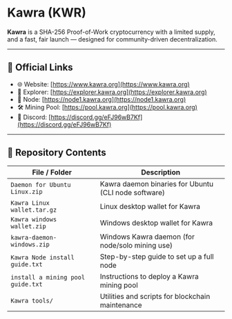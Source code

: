# Kawra (KWR)

**Kawra** is a SHA-256 Proof-of-Work cryptocurrency with a limited supply,  and a fast, fair launch — designed for community-driven decentralization.

---

## 🔗 Official Links

- 🌐 Website: [https://www.kawra.org](https://www.kawra.org)
- 🔎 Explorer: [https://explorer.kawra.org](https://explorer.kawra.org)
- 📡 Node: [https://node1.kawra.org](https://node1.kawra.org)
- 🛠️ Mining Pool: [https://pool.kawra.org](https://pool.kawra.org)
- 💬 Discord:  [https://discord.gg/eFJ96wB7Kf](https://discord.gg/eFJ96wB7Kf)

---

## 📂 Repository Contents

| File / Folder | Description |
|---------------|-------------|
| `Daemon for Ubuntu Linux.zip` | Kawra daemon binaries for Ubuntu (CLI node software) |
| `Kawra Linux wallet.tar.gz` | Linux desktop wallet for Kawra |
| `Kawra windows wallet.zip` | Windows desktop wallet for Kawra |
| `kawra-daemon-windows.zip` | Windows Kawra daemon (for node/solo mining use) |
| `Kawra Node install guide.txt` | Step-by-step guide to set up a full node |
| `install a mining pool guide.txt` | Instructions to deploy a Kawra mining pool |
| `Kawra tools/` | Utilities and scripts for blockchain maintenance |

